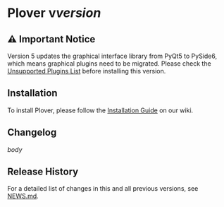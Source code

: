 # Plover v$version$

## ⚠️ Important Notice

Version 5 updates the graphical interface library from PyQt5 to PySide6, which means graphical plugins need to be migrated.
Please check the [Unsupported Plugins List](https://github.com/openstenoproject/plover_plugins_registry/blob/master/unsupported.json) before installing this version.

## Installation

To install Plover, please follow the [Installation Guide](https://plover.wiki/index.php/Installation_Guide) on our wiki.  

## Changelog

$body$

## Release History

For a detailed list of changes in this and all previous versions, see [NEWS.md](https://github.com/openstenoproject/plover/blob/v$version$/NEWS.md).
